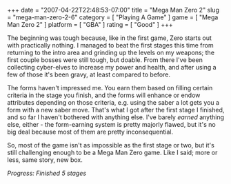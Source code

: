 +++
date = "2007-04-22T22:48:53-07:00"
title = "Mega Man Zero 2"
slug = "mega-man-zero-2-6"
category = [ "Playing A Game" ]
game = [ "Mega Man Zero 2" ]
platform = [ "GBA" ]
rating = [ "Good" ]
+++

The beginning was tough because, like in the first game, Zero starts out with practically nothing.  I managed to beat the first stages this time from returning to the intro area and grinding up the levels on my weapons; the first couple bosses were still tough, but doable.  From there I've been collecting cyber-elves to increase my power and health, and after using a few of those it's been gravy, at least compared to before.

The forms haven't impressed me.  You earn them based on filling certain criteria in the stage you finish, and the forms will enhance or endow attributes depending on those criteria, e.g. using the saber a lot gets you a form with a new saber move.  That's what I got after the first stage I finished, and so far I haven't bothered with anything else.  I've barely <i>earned</i> anything else, either - the form-earning system is pretty majorly flawed, but it's no big deal because most of them are pretty inconsequential.

So, most of the game isn't as impossible as the first stage or two, but it's still challenging enough to be a Mega Man Zero game.  Like I said; more or less, same story, new box.

<i>Progress: Finished 5 stages</i>